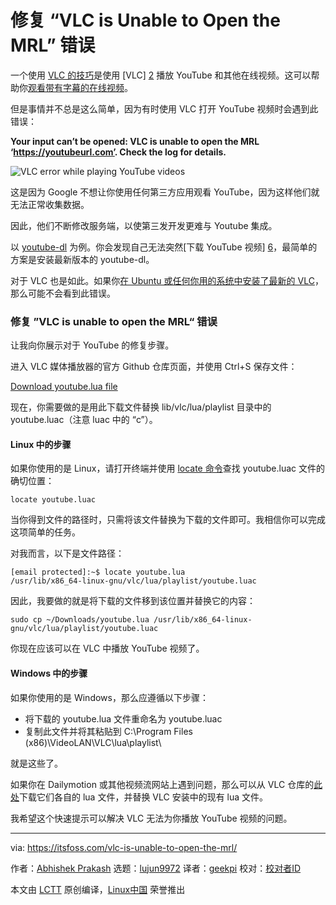[#]: collector: (lujun9972)
[#]: translator: (geekpi)
[#]: reviewer: ( )
[#]: publisher: ( )
[#]: url: ( )
[#]: subject: (Fixing “VLC is Unable to Open the MRL” Error [Quick Tip])
[#]: via: (https://itsfoss.com/vlc-is-unable-to-open-the-mrl/)
[#]: author: (Abhishek Prakash https://itsfoss.com/author/abhishek/)

修复 “VLC is Unable to Open the MRL” 错误
======

一个使用 [VLC 的技巧][1]是使用 [VLC] [2] 播放 YouTube 和其他在线视频。这可以帮助你[观看带有字幕的在线视频][3]。

但是事情并不总是这么简单，因为有时使用 VLC 打开 YouTube 视频时会遇到此错误：

**Your input can’t be opened: VLC is unable to open the MRL ‘<https://youtubeurl.com’>. Check the log for details.**

![VLC error while playing YouTube videos][4]

这是因为 Google 不想让你使用任何第三方应用观看 YouTube，因为这样他们就无法正常收集数据。

因此，他们不断修改服务端，以使第三发开发更难与 Youtube 集成。

以 [youtube-dl][5] 为例。你会发现自己无法突然[下载 YouTube 视频] [6]，最简单的方案是安装最新版本的 youtube-dl。

对于 VLC 也是如此。如果你[在 Ubuntu 或任何你用的系统中安装了最新的 VLC][7]，那么可能不会看到此错误。

### 修复 ”VLC is unable to open the MRL“ 错误

让我向你展示对于 YouTube 的修复步骤。

进入 VLC 媒体播放器的官方 Github 仓库页面，并使用 Ctrl+S 保存文件：

[Download youtube.lua file][8]

现在，你需要做的是用此下载文件替换 lib/vlc/lua/playlist 目录中的 youtube.luac（注意 luac 中的 “c”）。

#### Linux 中的步骤

如果你使用的是 Linux，请打开终端并使用 [locate 命令][9]查找 youtube.luac 文件的确切位置：

```
locate youtube.luac
```

当你得到文件的路径时，只需将该文件替换为下载的文件即可。我相信你可以完成这项简单的任务。

对我而言，以下是文件路径：

```
[email protected]:~$ locate youtube.lua
/usr/lib/x86_64-linux-gnu/vlc/lua/playlist/youtube.luac
```

因此，我要做的就是将下载的文件移到该位置并替换它的内容：

```
sudo cp ~/Downloads/youtube.lua /usr/lib/x86_64-linux-gnu/vlc/lua/playlist/youtube.luac
```

你现在应该可以在 VLC 中播放 YouTube 视频了。

#### Windows 中的步骤

如果你使用的是 Windows，那么应遵循以下步骤：

  * 将下载的 youtube.lua 文件重命名为 youtube.luac
  * 复制此文件并将其粘贴到 C:\Program Files (x86)\VideoLAN\VLC\lua\playlist\



就是这些了。

如果你在 Dailymotion 或其他视频流网站上遇到问题，那么可以从 VLC 仓库的[此处][10]下载它们各自的 lua 文件，并替换 VLC 安装中的现有 lua 文件。

我希望这个快速提示可以解决 VLC 无法为你播放 YouTube 视频的问题。

--------------------------------------------------------------------------------

via: https://itsfoss.com/vlc-is-unable-to-open-the-mrl/

作者：[Abhishek Prakash][a]
选题：[lujun9972][b]
译者：[geekpi](https://github.com/geekpi)
校对：[校对者ID](https://github.com/校对者ID)

本文由 [LCTT](https://github.com/LCTT/TranslateProject) 原创编译，[Linux中国](https://linux.cn/) 荣誉推出

[a]: https://itsfoss.com/author/abhishek/
[b]: https://github.com/lujun9972
[1]: https://itsfoss.com/simple-vlc-tips/
[2]: https://www.videolan.org/index.html
[3]: https://itsfoss.com/penguin-subtitle-player/
[4]: https://i1.wp.com/itsfoss.com/wp-content/uploads/2019/12/vlc_error_input_cant_be_played.png?ssl=1
[5]: https://itsfoss.com/download-youtube-linux/
[6]: https://itsfoss.com/download-youtube-videos-ubuntu/
[7]: https://itsfoss.com/install-latest-vlc/
[8]: https://raw.githubusercontent.com/videolan/vlc/master/share/lua/playlist/youtube.lua
[9]: https://linuxhandbook.com/locate-command/
[10]: https://github.com/videolan/vlc/tree/master/share/lua/playlist
